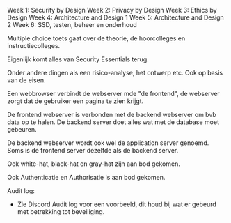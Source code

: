 Week 1: Security by Design
Week 2: Privacy by Design
Week 3: Ethics by Design
Week 4: Architecture and Design 1
Week 5: Architecture and Design 2
Week 6: SSD, testen, beheer en onderhoud

Multiple choice toets gaat over de theorie, de hoorcolleges en instructiecolleges.

Eigenlijk komt alles van Security Essentials terug.

Onder andere dingen als een risico-analyse, het ontwerp etc. Ook op basis van de eisen.

Een webbrowser verbindt de webserver mde "de frontend", de webserver zorgt dat de gebruiker een pagina te zien krijgt.

De frontend webserver is verbonden met de backend webserver om bvb data op te halen. De backend server doet alles wat met de database moet gebeuren.

De backend webserver wordt ook wel de application server genoemd. Soms is de frontend server dezelfde als de backend server.

Ook white-hat, black-hat en gray-hat zijn aan bod gekomen.

Ook Authenticatie en Authorisatie is aan bod gekomen.

Audit log:
- Zie Discord Audit log voor een voorbeeld, dit houd bij wat er gebeurd met betrekking tot beveiliging.
